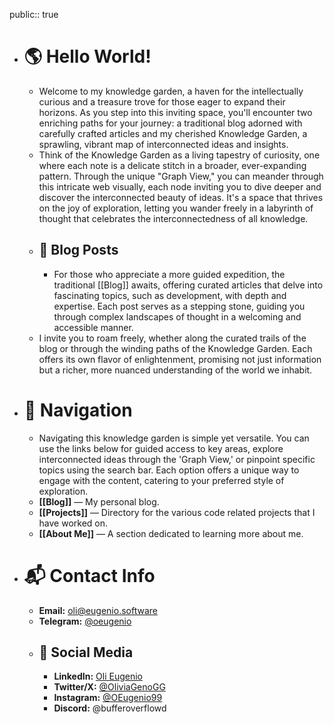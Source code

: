 public:: true

- # 🌎 Hello World!
	- Welcome to my knowledge garden, a haven for the intellectually curious and a treasure trove for those eager to expand their horizons. As you step into this inviting space, you'll encounter two enriching paths for your journey: a traditional blog adorned with carefully crafted articles and my cherished Knowledge Garden, a sprawling, vibrant map of interconnected ideas and insights.
	- Think of the Knowledge Garden as a living tapestry of curiosity, one where each note is a delicate stitch in a broader, ever-expanding pattern. Through the unique "Graph View," you can meander through this intricate web visually, each node inviting you to dive deeper and discover the interconnected beauty of ideas. It's a space that thrives on the joy of exploration, letting you wander freely in a labyrinth of thought that celebrates the interconnectedness of all knowledge.
	- ## 📜 Blog Posts
		- For those who appreciate a more guided expedition, the traditional [[Blog]] awaits, offering curated articles that delve into fascinating topics, such as development, with depth and expertise. Each post serves as a stepping stone, guiding you through complex landscapes of thought in a welcoming and accessible manner.
	- I invite you to roam freely, whether along the curated trails of the blog or through the winding paths of the Knowledge Garden. Each offers its own flavor of enlightenment, promising not just information but a richer, more nuanced understanding of the world we inhabit.
- #  🧭 Navigation
	- Navigating this knowledge garden is simple yet versatile. You can use the links below for guided access to key areas, explore interconnected ideas through the 'Graph View,' or pinpoint specific topics using the search bar. Each option offers a unique way to engage with the content, catering to your preferred style of exploration.
	- **[[Blog]]** — My personal blog.
	- **[[Projects]]** — Directory for the various code related projects that I have worked on.
	- **[[About Me]]** — A section dedicated to learning more about me.
- # 📬 Contact Info
	- **Email:** [oli@eugenio.software](email:oli@eugenio.software)
	- **Telegram:** [@oeugenio](https://t.me/oeugenio)
	- ## 📲 Social Media
		- **LinkedIn:** [Oli Eugenio](https://www.linkedin.com/in/oli-eugenio)
		- **Twitter/X:** [@OliviaGenoGG](x.com/OliviaGenoGG)
		- **Instagram:** [@OEugenio99](instagram.com/oeugenio99)
		- **Discord:** @bufferoverflowd